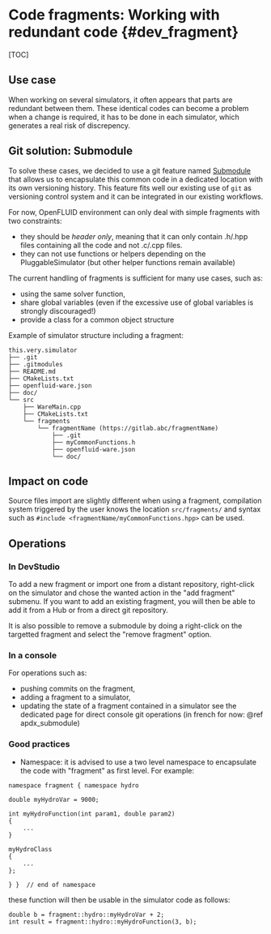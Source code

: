# Code fragments: Working with redundant code {#dev_fragment}

[TOC]

## Use case
When working on several simulators, it often appears that parts are redundant between them. 
These identical codes can become a problem when a change is required, it has to be done in each simulator, which generates a real risk of discrepency.

## Git solution: Submodule
To solve these cases, we decided to use a git feature named [Submodule](https://git-scm.com/book/en/v2/Git-Tools-Submodules) that allows us to encapsulate this common code in a dedicated location with its own versioning history. This feature fits well our existing use of `git` as versioning control system and it can be integrated in our existing workflows.

For now, OpenFLUID environment can only deal with simple fragments with two constraints: 
- they should be *header only*, meaning that it can only contain .h/.hpp files containing all the code and not .c/.cpp files.
- they can not use functions or helpers depending on the PluggableSimulator (but other helper functions remain available)

The current handling of fragments is sufficient for many use cases, such as:
- using the same solver function, 
- share global variables (even if the excessive use of global variables is strongly discouraged!)
- provide a class for a common object structure

Example of simulator structure including a fragment:
```
this.very.simulator
├── .git
├── .gitmodules
├── README.md
├── CMakeLists.txt
├── openfluid-ware.json
├── doc/
└── src
    ├── WareMain.cpp
    ├── CMakeLists.txt
    └── fragments
        └── fragmentName (https://gitlab.abc/fragmentName)
            ├── .git
            ├── myCommonFunctions.h
            ├── openfluid-ware.json
            └── doc/
```

## Impact on code
Source files import are slightly different when using a fragment, compilation system triggered by the user knows the location `src/fragments/` and syntax such as `#include <fragmentName/myCommonFunctions.hpp>` can be used.

## Operations
### In DevStudio
To add a new fragment or import one from a distant repository, right-click on the simulator and chose the wanted action in the "add fragment" submenu.
If you want to add an existing fragment, you will then be able to add it from a Hub or from a direct git repository.

It is also possible to remove a submodule by doing a right-click on the targetted fragment and select the "remove fragment" option.

### In a console
For operations such as:
- pushing commits on the fragment, 
- adding a fragment to a simulator, 
- updating the state of a fragment contained in a simulator
see the dedicated page for direct console git operations (in french for now: @ref apdx_submodule)

### Good practices
- Namespace: it is advised to use a two level namespace to encapsulate the code with "fragment" as first level. For example:
```
namespace fragment { namespace hydro

double myHydroVar = 9000;

int myHydroFunction(int param1, double param2)
{
    ...
}

myHydroClass
{
    ...
};

} }  // end of namespace

```

these function will then be usable in the simulator code as follows:
```
double b = fragment::hydro::myHydroVar + 2;
int result = fragment::hydro::myHydroFunction(3, b);
```